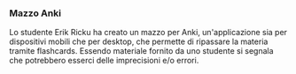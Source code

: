 ### Mazzo Anki

Lo studente Erik Ricku ha creato un mazzo per Anki, un'applicazione sia per dispositivi mobili che per desktop, che permette di ripassare la materia tramite flashcards. Essendo materiale fornito da uno studente si segnala che potrebbero esserci delle imprecisioni e/o errori.